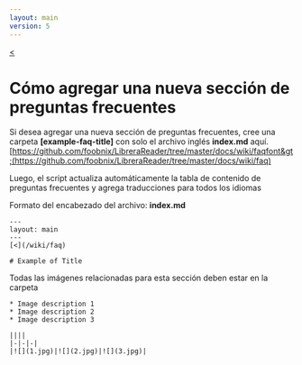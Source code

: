 ```yaml
---
layout: main
version: 5
---
```

[<](/wiki/faq/es)

# Cómo agregar una nueva sección de preguntas frecuentes

Si desea agregar una nueva sección de preguntas frecuentes, cree una carpeta **[example-faq-title]** con solo el archivo inglés **index.md** aquí.
[https://github.com/foobnix/LibreraReader/tree/master/docs/wiki/faqfont&gt;(https://github.com/foobnix/LibreraReader/tree/master/docs/wiki/faq)

Luego, el script actualiza automáticamente la tabla de contenido de preguntas frecuentes y agrega traducciones para todos los idiomas

Formato del encabezado del archivo: **index.md**

```
---
layout: main
---
[<](/wiki/faq)

# Example of Title
```


Todas las imágenes relacionadas para esta sección deben estar en la carpeta

```
* Image description 1
* Image description 2
* Image description 3

||||
|-|-|-|
|![](1.jpg)|![](2.jpg)|![](3.jpg)|
```
